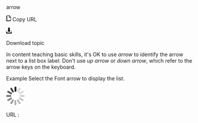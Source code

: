 # 

arrow

![Copy URL](media/arrow/Copy.png)
Copy URL

![Download](media/arrow/Download.png)

Download topic

In content teaching basic skills, it's OK to use *arrow* to identify the arrow next to a list box label. Don't use *up arrow* or *down arrow*, which refer to the arrow keys on the keyboard.

Example Select the Font arrow to display the list.

![In progress](media/arrow/activity-large.gif)

URL :
